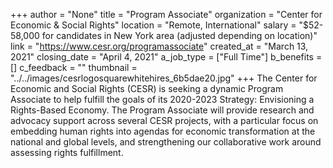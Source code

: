 +++
author = "None"
title = "Program Associate"
organization = "Center for Economic & Social Rights"
location = "Remote, International"
salary = "$52-58,000 for candidates in New York area (adjusted depending on location)"
link = "https://www.cesr.org/programassociate"
created_at = "March 13, 2021"
closing_date = "April 4, 2021"
a_job_type = ["Full Time"]
b_benefits = []
c_feedback = ""
thumbnail = "../../images/cesrlogosquarewhitehires_6b5dae20.jpg"
+++
The Center for Economic and Social Rights (CESR) is seeking a dynamic Program Associate to help fulfill the goals of its 2020-2023 Strategy: Envisioning a Rights-Based Economy. The Program Associate will provide research and advocacy support across several CESR projects, with a particular focus on embedding human rights into agendas for economic transformation at the national and global levels, and strengthening our collaborative work around assessing rights fulfillment.